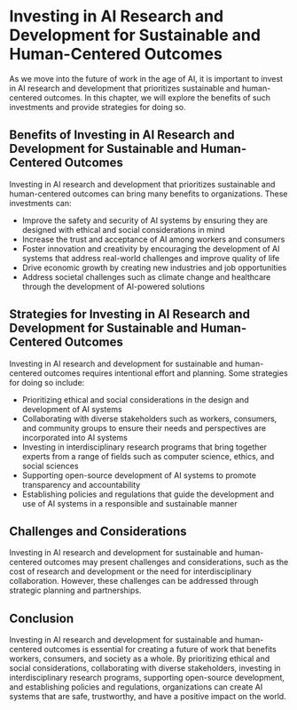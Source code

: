 Investing in AI Research and Development for Sustainable and Human-Centered Outcomes
==================================================================================================================================================

As we move into the future of work in the age of AI, it is important to invest in AI research and development that prioritizes sustainable and human-centered outcomes. In this chapter, we will explore the benefits of such investments and provide strategies for doing so.

Benefits of Investing in AI Research and Development for Sustainable and Human-Centered Outcomes
------------------------------------------------------------------------------------------------

Investing in AI research and development that prioritizes sustainable and human-centered outcomes can bring many benefits to organizations. These investments can:

* Improve the safety and security of AI systems by ensuring they are designed with ethical and social considerations in mind
* Increase the trust and acceptance of AI among workers and consumers
* Foster innovation and creativity by encouraging the development of AI systems that address real-world challenges and improve quality of life
* Drive economic growth by creating new industries and job opportunities
* Address societal challenges such as climate change and healthcare through the development of AI-powered solutions

Strategies for Investing in AI Research and Development for Sustainable and Human-Centered Outcomes
---------------------------------------------------------------------------------------------------

Investing in AI research and development for sustainable and human-centered outcomes requires intentional effort and planning. Some strategies for doing so include:

* Prioritizing ethical and social considerations in the design and development of AI systems
* Collaborating with diverse stakeholders such as workers, consumers, and community groups to ensure their needs and perspectives are incorporated into AI systems
* Investing in interdisciplinary research programs that bring together experts from a range of fields such as computer science, ethics, and social sciences
* Supporting open-source development of AI systems to promote transparency and accountability
* Establishing policies and regulations that guide the development and use of AI systems in a responsible and sustainable manner

Challenges and Considerations
-----------------------------

Investing in AI research and development for sustainable and human-centered outcomes may present challenges and considerations, such as the cost of research and development or the need for interdisciplinary collaboration. However, these challenges can be addressed through strategic planning and partnerships.

Conclusion
----------

Investing in AI research and development for sustainable and human-centered outcomes is essential for creating a future of work that benefits workers, consumers, and society as a whole. By prioritizing ethical and social considerations, collaborating with diverse stakeholders, investing in interdisciplinary research programs, supporting open-source development, and establishing policies and regulations, organizations can create AI systems that are safe, trustworthy, and have a positive impact on the world.
